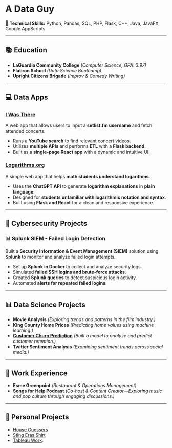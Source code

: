 # A Data Guy

🚀 **Technical Skills:** Python, Pandas, SQL, PHP, Flask, C++, Java, JavaFX, Google AppScripts  

---

## 📚 Education
- **LaGuardia Community College** *(Computer Science, GPA: 3.97)*
- **Flatiron School** *(Data Science Bootcamp)*  
- **Upright Citizens Brigade** *(Improv & Comedy Writing)*  

---

## 💻 Data Apps
### [I Was There](https://setlistcomp-038fdfda1f06.herokuapp.com/)
A web app that allows users to input a **setlist.fm username** and fetch attended concerts.  
- Runs a **YouTube search** to find relevant concert videos.  
- Utilizes **multiple APIs** and performs **ETL** with a **Flask backend**.  
- Built as a **single-page React app** with a dynamic and intuitive UI.
### [Logarithms.org](https://www.logarithms.org/)
A simple web app that helps **math students understand logarithms**.  
- Uses the **ChatGPT API** to generate **logarithm explanations** in **plain language**.  
- Designed for **students unfamiliar with logarithmic notation and syntax**.  
- Built using **Flask and React** for a clean and responsive experience.

---
## 🔐 Cybersecurity Projects

### 📊 Splunk SIEM - Failed Login Detection
Built a **Security Information & Event Management (SIEM)** solution using **Splunk** to monitor and analyze failed login attempts.

- Set up **Splunk in Docker** to collect and analyze security logs.  
- Simulated **failed SSH logins and brute-force attacks**.  
- Created **Splunk queries** to detect suspicious login activity.  
- Automated **alerts for repeated failed logins**.

---

## 📊 Data Science Projects
- **Movie Analysis** *(Exploring trends and patterns in the film industry.)*  
- **King County Home Prices** *(Predicting home values using machine learning.)*  
- **[Customer Churn Prediction](https://github.com/seanisthegood/Customer_Churn_Project)** *(Built a model to analyze and predict customer retention.)*  
- **Twitter Sentiment Analysis** *(Examining sentiment trends across social media.)*  

---

## 💼 Work Experience
- **Esme Greenpoint** *(Restaurant & Operations Management)*  
- **Songs for Help Podcast** *(Co-host & Content Creator—Exploring music and pop culture through engaging discussions.)*  

---

## 🎯 Personal Projects

* [House Guessers](https://www.instagram.com/houseguessers/?hl=en)
* [Sting Eras Shirt](https://stingshirt.com/)
* [Tableau Work](https://public.tableau.com/shared/6J4TFKPSS?:display_count=n&:origin=viz_share_link).
